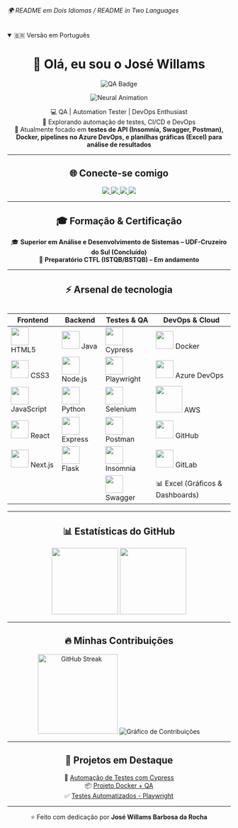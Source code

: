 # <h6>🌍 README em Dois Idiomas / README in Two Languages</h6>

<details open>
<summary>🇧🇷 Versão em Português</summary>

<div align="center">

# 👋 Olá, eu sou o José Willams  

<img src="https://img.shields.io/badge/QUALITY%20ASSURANCE-4285F4?style=for-the-badge&logo=checkmarx&logoColor=white" alt="QA Badge"/> 
<p align="center">
  <img src="https://media4.giphy.com/media/v1.Y2lkPTc5MGI3NjExenRkMTVlY244NHVnYjBxNmFlZmxzbnN0cG1uZ251a241ZGF0b2sxOSZlcD12MV9pbnRlcm5hbF9naWZfYnlfaWQmY3Q9Zw/eGEQEVCJBmVT7qyPvM/giphy.gif" alt="Neural Animation"/>
</p>


💻 QA | Automation Tester | DevOps Enthusiast  
🚀 Explorando automação de testes, CI/CD e DevOps  
🌱 Atualmente focado em **testes de API (Insomnia, Swagger, Postman), Docker, pipelines no Azure DevOps, e planilhas gráficas (Excel) para análise de resultados**  

---

## 🌐 Conecte-se comigo  

<a href="https://linkedin.com/in/007will" target="_blank">
  <img src="https://img.shields.io/badge/LinkedIn-0077B5?logo=linkedin&logoColor=white" />
</a>
<a href="https://github.com/007will" target="_blank">
  <img src="https://img.shields.io/badge/GitHub-000?logo=github&logoColor=white" />
</a>
<a href="mailto:rocha@email.com">
  <img src="https://img.shields.io/badge/Email-D14836?logo=gmail&logoColor=white" />
</a>
<a href="https://www.instagram.com/willams.dev" target="_blank">
  <img src="https://img.shields.io/badge/Instagram-E4405F?logo=instagram&logoColor=white" />
</a>

---

## 🎓 Formação & Certificação  

🎓 **Superior em Análise e Desenvolvimento de Sistemas – UDF-Cruzeiro do Sul (Concluído)**  
📜 **Preparatório CTFL (ISTQB/BSTQB) – Em andamento**  

---

## ⚡ Arsenal de tecnologia  

</div>

<div align="center">

<table>
  <p align="center">

| Frontend | Backend | Testes & QA | DevOps & Cloud |
|----------|---------|-------------|----------------|
| <img src="https://cdn.jsdelivr.net/gh/devicons/devicon/icons/html5/html5-original.svg" width="40"/> HTML5 | <img src="https://cdn.jsdelivr.net/gh/devicons/devicon/icons/java/java-original.svg" width="40"/> Java | <img src="https://cdn.jsdelivr.net/gh/devicons/devicon/icons/cypressio/cypressio-original.svg" width="40"/> Cypress | <img src="https://cdn.jsdelivr.net/gh/devicons/devicon/icons/docker/docker-original.svg" width="40"/> Docker |
| <img src="https://cdn.jsdelivr.net/gh/devicons/devicon/icons/css3/css3-original.svg" width="40"/> CSS3 | <img src="https://cdn.jsdelivr.net/gh/devicons/devicon/icons/nodejs/nodejs-original.svg" width="40"/> Node.js | <img src="https://cdn.jsdelivr.net/gh/devicons/devicon/icons/playwright/playwright-original.svg" width="40"/> Playwright | <img src="https://cdn.jsdelivr.net/gh/devicons/devicon/icons/azure/azure-original.svg" width="40"/> Azure DevOps |
| <img src="https://cdn.jsdelivr.net/gh/devicons/devicon/icons/javascript/javascript-original.svg" width="40"/> JavaScript | <img src="https://cdn.jsdelivr.net/gh/devicons/devicon/icons/python/python-original.svg" width="40"/> Python | <img src="https://cdn.jsdelivr.net/gh/devicons/devicon/icons/selenium/selenium-original.svg" width="40"/> Selenium | <img src="https://upload.wikimedia.org/wikipedia/commons/9/93/Amazon_Web_Services_Logo.svg" width="60"/> AWS |
| <img src="https://cdn.jsdelivr.net/gh/devicons/devicon/icons/react/react-original.svg" width="40"/> React | <img src="https://cdn.jsdelivr.net/gh/devicons/devicon/icons/express/express-original.svg" width="40"/> Express | <img src="https://cdn.jsdelivr.net/gh/devicons/devicon/icons/postman/postman-original.svg" width="40"/> Postman | <img src="https://cdn.jsdelivr.net/gh/devicons/devicon/icons/github/github-original.svg" width="40"/> GitHub |
| <img src="https://cdn.jsdelivr.net/gh/devicons/devicon/icons/nextjs/nextjs-original.svg" width="40"/> Next.js | <img src="https://cdn.jsdelivr.net/gh/devicons/devicon/icons/flask/flask-original.svg" width="40"/> Flask | <img src="https://cdn.jsdelivr.net/gh/devicons/devicon/icons/insomnia/insomnia-original.svg" width="40"/> Insomnia | <img src="https://cdn.jsdelivr.net/gh/devicons/devicon/icons/gitlab/gitlab-original.svg" width="40"/> GitLab |
|  |  | <img src="https://cdn.jsdelivr.net/gh/devicons/devicon/icons/swagger/swagger-original.svg" width="40"/> Swagger | 📊 Excel (Gráficos & Dashboards) |

</p>

</table>

</div>


<div align="center">

---

## 📊 Estatísticas do GitHub  

<img src="https://github-readme-stats.vercel.app/api?username=007will&show_icons=true&theme=radical" height="150"/>  
<img src="https://github-readme-stats.vercel.app/api/top-langs/?username=007will&layout=compact&theme=radical" height="150"/>  

---

## 🔥 Minhas Contribuições  

<img src="https://streak-stats.demolab.com?user=007will&theme=radical&hide_border=true" height="180" alt="GitHub Streak"/>  

<img src="https://github-readme-activity-graph.vercel.app/graph?username=007will&theme=radical&hide_border=true" alt="Gráfico de Contribuições"/>  

---

## 🚀 Projetos em Destaque  

🔎 [Automação de Testes com Cypress](https://github.com/007will/diretorio_automation)  
📦 [Projeto Docker + QA](https://github.com/007will/azure_s)  
✅ [Testes Automatizados - Playwright](https://github.com/007will/sicero_automation)  

---

⭐ Feito com dedicação por **José Willams Barbosa da Rocha**  

</div>

</details>
